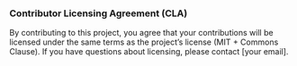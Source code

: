 ### Contributor Licensing Agreement (CLA)

By contributing to this project, you agree that your contributions will be licensed under the same terms as the project’s license (MIT + Commons Clause). If you have questions about licensing, please contact [your email].
